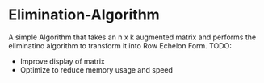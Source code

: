 # Elimination-Algorithm
A simple Algorithm that takes an n x k augmented matrix and performs the eliminatino algorithm to transform it into Row Echelon Form.
TODO:
- Improve display of matrix
- Optimize to reduce memory usage and speed
